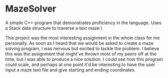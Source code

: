 # MazeSolver
A simple C++ program that demonstrates proficiency in the language. Uses a Stack data structure to traverse a text maze.\

This project was the most interesting assignment in the whole class for me personally. As soon as I heard that we would be asked to create a maze solving program, I was nervous but excited to tackle the problem. I believe this was the assignment that might've thrown most of my peers off at the time, but I was able to produce a nice solution. I could see how this program could scale, and perhaps at one point it'd be interesting to have the user input a maze text file and give starting and ending coordinates.
